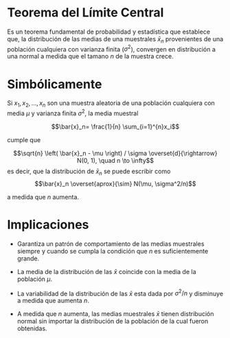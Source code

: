 Teorema del Límite Central
=======================

Es un teorema fundamental de probabilidad y estadística que establece que, la distribución de las medias de una muestrales $\bar{x}_n$ provenientes de una población cualquiera con varianza finita ($\sigma^2$), convergen en distribución a una normal a medida que el tamano $n$ de la muestra crece.

Simbólicamente
=======================
Si $x_1, x_2, \ldots, x_n$ son una muestra aleatoria de una población cualquiera con media $\mu$ y varianza finita $\sigma^2$, la media muestral 

$$\bar{x}_n= \frac{1}{n} \sum_{i=1}^{n}x_i$$

cumple que

$$\sqrt{n} \left( \bar{x}_n - \mu \right) / \sigma \overset{d}{\rightarrow} N(0, 1), \quad n \to \infty$$
es decir, que la distribución de $\bar{x}_n$ se puede escribir como
$$\bar{x}_n \overset{aprox}{\sim} N(\mu, \sigma^2/n)$$

a medida que $n$ aumenta.

Implicaciones
=======================
* Garantiza un patrón de comportamiento de las medias muestrales siempre y cuando se cumpla la condición que $n$ es suficientemente grande.

* La media de la distribución de las $\bar{x}$ coincide con la media de la población $\mu$.
	
* La variabilidad de la distribución de las $\bar{x}$ esta dada por $\sigma^2/n$ y disminuye a medida que aumenta $n$.

* A medida que $n$ aumenta, las medias muestrales $\bar{x}$ tienen distribución normal sin importar la distribución de la población de la cual fueron obtenidas.

